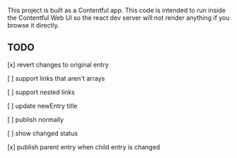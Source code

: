 This project is built as a Contentful app. This code is intended to run inside the Contentful Web UI so the react dev server will not render anything if you browse it directly.

## TODO

[x] revert changes to original entry

[ ] support links that aren't arrays

[ ] support nested links

[ ] update newEntry title

[ ] publish normally

[ ] show changed status

[x] publish parent entry when child entry is changed
